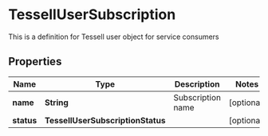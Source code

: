 

# TessellUserSubscription

This is a definition for Tessell user object for service consumers

## Properties

Name | Type | Description | Notes
------------ | ------------- | ------------- | -------------
**name** | **String** | Subscription name |  [optional]
**status** | **TessellUserSubscriptionStatus** |  |  [optional]



